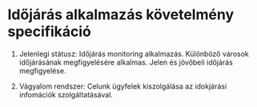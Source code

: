 # Időjárás alkalmazás követelmény specifikáció

1. Jelenlegi státusz: Időjárás monitoring alkalmazás. Különböző városok időjárásának megfigyelésére alkalmas. Jelen és jövőbeli időjárás megfigyelése.


2. Vágyalom rendszer: Celunk ügyfelek kiszolgálása az idokjárási infomációk szolgáltatásával.